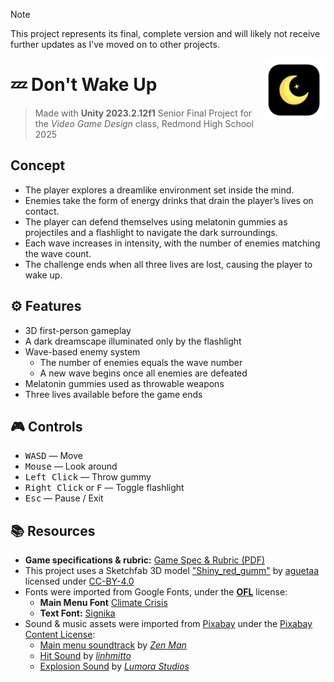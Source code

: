 > [!NOTE]
> This project represents its final, complete version and will likely not receive further updates as I’ve moved on to other projects.

<img src="https://github.com/matejstastny/dont-wake-up/blob/main/Assets/Textures/icon.png?raw=true" align="right" width="20%"  alt="Project Icon"/>

# 💤 **Don't Wake Up**

> Made with **Unity 2023.2.12f1**
> Senior Final Project for the _Video Game Design_ class, Redmond High School 2025

## Concept

- The player explores a dreamlike environment set inside the mind.
- Enemies take the form of energy drinks that drain the player’s lives on contact.
- The player can defend themselves using melatonin gummies as projectiles and a flashlight to navigate the dark surroundings.
- Each wave increases in intensity, with the number of enemies matching the wave count.
- The challenge ends when all three lives are lost, causing the player to wake up.

## ⚙️ Features

- 3D first-person gameplay
- A dark dreamscape illuminated only by the flashlight
- Wave-based enemy system
  - The number of enemies equals the wave number
  - A new wave begins once all enemies are defeated
- Melatonin gummies used as throwable weapons
- Three lives available before the game ends

## 🎮 Controls

<ul>
  <li><kbd>W</kbd><kbd>A</kbd><kbd>S</kbd><kbd>D</kbd> — Move</li>
  <li><kbd>Mouse</kbd> — Look around</li>
  <li><kbd>Left Click</kbd> — Throw gummy</li>
  <li><kbd>Right Click</kbd> or <kbd>F</kbd> — Toggle flashlight</li>
  <li><kbd>Esc</kbd> — Pause / Exit</li>
</ul>

## 📚 Resources

- **Game specifications & rubric:** [Game Spec & Rubric (PDF)](./public/game-spec-and-rubric.pdf)
- This project uses a Sketchfab 3D model ["Shiny_red_gumm"](https://sketchfab.com/3d-models/shiny-red-gumm-ca310c10338549df92c6cf23ba86c104) by [aguetaa](https://sketchfab.com/ArielGv) licensed under [CC-BY-4.0](http://creativecommons.org/licenses/by/4.0/)
- Fonts were imported from Google Fonts, under the [**OFL**](https://openfontlicense.org/) license:
  - **Main Menu Font** [Climate Crisis](https://fonts.google.com/specimen/Climate+Crisis?preview.text=DON'T%20WAKE%20UP&preview.size=148)
  - **Text Font:** [Signika](https://fonts.google.com/specimen/Signika?categoryFilters=Sans+Serif:/Sans/Humanist)
- Sound & music assets were imported from [Pixabay](https://pixabay.com/sound-effects/) under the [Pixabay Content License](https://pixabay.com/service/license-summary/):
  - [Main menu soundtrack](https://pixabay.com/music/techno-trance-melodic-techno-03-extended-version-moogify-9867/) by [_Zen Man_](https://pixabay.com/users/zen_man-4257870/)
  - [Hit Sound](https://pixabay.com/sound-effects/bubblepop-254773/) by [_linhmitto_](https://pixabay.com/users/linhmitto-46708238/)
  - [Explosion Sound](https://pixabay.com/sound-effects/pixel-explosion-319166/) by [_Lumora Studios_](https://pixabay.com/users/lumora_studios-39090352/)
